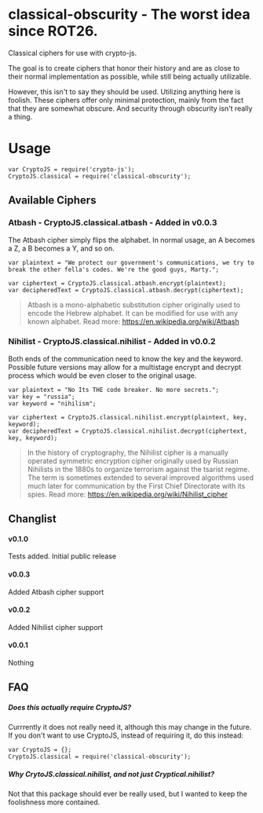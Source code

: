 # classical-obscurity - The worst idea since ROT26.
Classical ciphers for use with crypto-js.

The goal is to create ciphers that honor their history and are as close to their normal implementation as possible, while still being actually utilizable.

However, this isn't to say they should be used. Utilizing anything here is foolish. These ciphers offer only minimal protection, mainly from the fact that they are somewhat obscure. And security through obscurity isn't really a thing.

# Usage
```
var CryptoJS = require('crypto-js');
CryptoJS.classical = require('classical-obscurity');
```

## Available Ciphers

### Atbash - CryptoJS.classical.atbash - Added in v0.0.3
The Atbash cipher simply flips the alphabet. In normal usage, an A becomes a Z, a B becomes a Y, and so on.

```
var plaintext = "We protect our government's communications, we try to break the other fella's codes. We're the good guys, Marty.";

var ciphertext = CryptoJS.classical.atbash.encrypt(plaintext);
var decipheredText = CryptoJS.classical.atbash.decrypt(ciphertext);
```
> Atbash is a mono-alphabetic substitution cipher originally used to encode the Hebrew alphabet. It can be modified for use with any known alphabet. 
Read more: https://en.wikipedia.org/wiki/Atbash


### Nihilist - CryptoJS.classical.nihilist - Added in v0.0.2
Both ends of the communication need to know the key and the keyword. Possible future versions may allow for a multistage encrypt and decrypt process which would be even closer to the original usage.

```
var plaintext = "No Its THE code breaker. No more secrets.";
var key = "russia";
var keyword = "nihilism";

var ciphertext = CryptoJS.classical.nihilist.encrypt(plaintext, key, keyword);
var decipheredText = CryptoJS.classical.nihilist.decrypt(ciphertext, key, keyword);

```
>In the history of cryptography, the Nihilist cipher is a manually operated symmetric encryption cipher originally used by Russian Nihilists in the 1880s to organize terrorism against the tsarist regime. The term is sometimes extended to several improved algorithms used much later for communication by the First Chief Directorate with its spies.
Read more: https://en.wikipedia.org/wiki/Nihilist_cipher


## Changlist
#### v0.1.0
Tests added. Initial public release

#### v0.0.3
Added Atbash cipher support

#### v0.0.2
Added Nihilist cipher support

#### v0.0.1
Nothing

## FAQ
##### Does this actually require CryptoJS?
Currrently it does not really need it, although this may change in the future. If you don't want to use CryptoJS, instead of requiring it, do this instead:
```
var CryptoJS = {};
CryptoJS.classical = require('classical-obscurity');
```

##### Why CrytoJS.classical.nihilist, and not just Cryptical.nihilist?
Not that this package should ever be really used, but I wanted to keep the foolishness more contained.